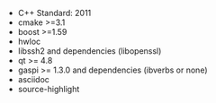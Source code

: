 * C++ Standard: 2011
* cmake >=3.1
* boost >=1.59
* hwloc
* libssh2 and dependencies (libopenssl)
* qt >= 4.8
* gaspi >= 1.3.0 and dependencies (ibverbs or none)
* asciidoc
* source-highlight
